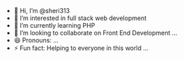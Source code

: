 - 👋 Hi, I’m @sheri313
- 👀 I’m interested in full stack web development 
- 🌱 I’m currently learning PHP
- 💞️ I’m looking to collaborate on Front End Development ...
- 😄 Pronouns: ...
- ⚡ Fun fact: Helping to everyone in this world ...

<!---
sheri313/sheri313 is a ✨ special ✨ repository because its `README.md` (this file) appears on your GitHub profile.
You can click the Preview link to take a look at your changes.
--->

